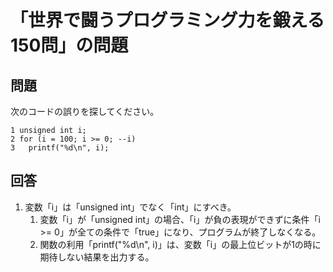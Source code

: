 # 「世界で闘うプログラミング力を鍛える150問」の問題

## 問題

次のコードの誤りを探してください。

    1 unsigned int i;
    2 for (i = 100; i >= 0; --i)
    3   printf("%d\n", i);

## 回答

1. 変数「i」は「unsigned int」でなく「int」にすべき。
   1. 変数「i」が「unsigned int」の場合、「i」が負の表現ができずに条件「i >= 0」が全ての条件で「true」になり、プログラムが終了しなくなる。
   1. 関数の利用「printf("%d\n", i)」は、変数「i」の最上位ビットが1の時に期待しない結果を出力する。

